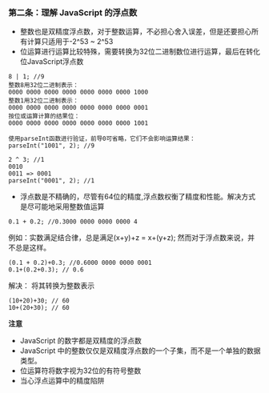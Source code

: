 ### 第二条：理解 JavaScript 的浮点数
+ 整数也是双精度浮点数，对于整数运算，不必担心舍入误差，但是还要担心所有计算只适用于-2^53 ~ 2^53
+ 位运算进行运算比较特殊，需要转换为32位二进制数位进行运算，最后在转化位JavaScript浮点数
```
8 | 1; //9
整数8用32位二进制表示：
0000 0000 0000 0000 0000 0000 0000 1000
整数1用32位二进制表示：
0000 0000 0000 0000 0000 0000 0000 0001
按位或运算计算的结果位：
0000 0000 0000 0000 0000 0000 0000 1001

使用parseInt函数进行验证，前导0可省略，它们不会影响运算结果：
parseInt("1001", 2); //9 

2 ^ 3; //1
0010
0011 => 0001
parseInt("0001", 2); //1 

```
+ 浮点数是不精确的，尽管有64位的精度,浮点数权衡了精度和性能。解决方式是尽可能地采用整数值运算
```
0.1 + 0.2; //0.3000 0000 0000 0000 4
```
例如：实数满足结合律，总是满足(x+y)+z = x+(y+z);
然而对于浮点数来说，并不总是这样。
```
(0.1 + 0.2)+0.3; //0.6000 0000 0000 0001
0.1+(0.2+0.3); // 0.6
```
解决：
将其转换为整数表示
```
(10+20)+30; // 60
10+(20+30); // 60
```

**注意**
+ JavaScript 的数字都是双精度的浮点数
+ JavaScript 中的整数仅仅是双精度浮点数的一个子集，而不是一个单独的数据类型。
+ 位运算符将数字视为32位的有符号整数
+ 当心浮点运算中的精度陷阱

